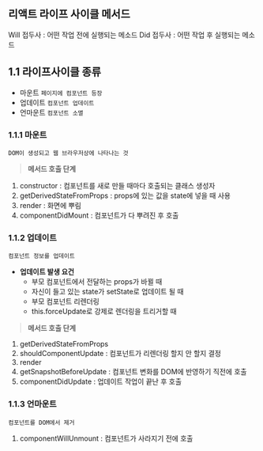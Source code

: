 <h2 id="리액트-라이프-사이클-메서드">리액트 라이프 사이클 메서드</h2>
<p>Will 접두사 : 어떤 작업 전에 실행되는 메소드
Did 접두사 : 어떤 작업 후 실행되는 메소드</p>
<h2 id="11-라이프사이클-종류">1.1 라이프사이클 종류</h2>
<ul>
<li>마운트 <code>페이지에 컴포넌트 등장</code></li>
<li>업데이트 <code>컴포넌트 업데이트</code></li>
<li>언마운트 <code>컴포넌트 소멸</code></li>
</ul>
<h3 id="111-마운트">1.1.1 마운트</h3>
<p><code>DOM이 생성되고 웹 브라우저상에 나타나는 것</code></p>
<blockquote>
<p><strong>메서드 호출 단계</strong></p>
</blockquote>
<ol>
<li>constructor : 컴포넌트를 새로 만들 때마다 호출되는 클래스 생성자</li>
<li>getDerivedStateFromProps : props에 있는 값을 state에 넣을 때 사용</li>
<li>render : 화면에 뿌림</li>
<li>componentDidMount : 컴포넌트가 다 뿌려진 후 호출</li>
</ol>
<h3 id="112-업데이트">1.1.2 업데이트</h3>
<p><code>컴포넌트 정보를 업데이트</code></p>
<ul>
<li><strong>업데이트 발생 요건</strong><ul>
<li>부모 컴포넌트에서 전달하는 props가 바뀔 때</li>
<li>자신이 들고 있는 state가 setState로 업데이트 될 때</li>
<li>부모 컴포넌트 리렌더링</li>
<li>this.forceUpdate로 강제로 렌더링을 트리거할 때</li>
</ul>
</li>
</ul>
<blockquote>
<p><strong>메서드 호출 단계</strong></p>
</blockquote>
<ol>
<li>getDerivedStateFromProps</li>
<li>shouldComponentUpdate : 컴포넌트가 리렌더링 할지 안 할지 결정</li>
<li>render</li>
<li>getSnapshotBeforeUpdate : 컴포넌트 변화를 DOM에 반영하기 직전에 호출</li>
<li>componentDidUpdate : 업데이트 작업이 끝난 후 호출</li>
</ol>
<h3 id="113-언마운트">1.1.3 언마운트</h3>
<p><code>컴포넌트를 DOM에서 제거</code></p>
<ol>
<li>componentWillUnmount : 컴포넌트가 사라지기 전에 호출</li>
</ol>